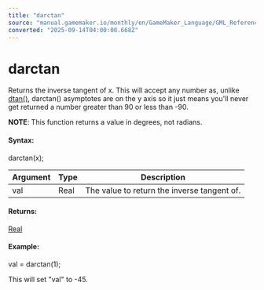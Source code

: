 ```yaml
---
title: "darctan"
source: "manual.gamemaker.io/monthly/en/GameMaker_Language/GML_Reference/Maths_And_Numbers/Angles_And_Distance/darctan.htm"
converted: "2025-09-14T04:00:00.668Z"
---
```


# darctan

Returns the inverse tangent of x. This will accept any number as, unlike [dtan()](dtan.md), darctan() asymptotes are on the y axis so it just means you'll never get returned a number greater than 90 or less than -90.

**NOTE**: This function returns a value in degrees, not radians.

#### Syntax:

darctan(x);

| Argument | Type | Description |
| --- | --- | --- |
| val | Real | The value to return the inverse tangent of. |

#### Returns:

[Real](../../../GML_Overview/Data_Types.md)

#### Example:

val = darctan(1);

This will set "val" to -45.